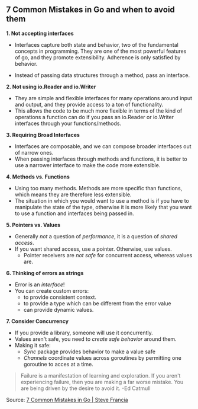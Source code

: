 7 Common Mistakes in Go and when to avoid them
------------------------------------------------

**1. Not accepting interfaces**
* Interfaces capture both state and behavior, two of the fundamental concepts in programming.
  They are one of the most powerful features of go, and they promote extensibility.
  Adherence is only satisfied by behavior.

* Instead of passing data structures through a method, pass an interface.


**2. Not using io.Reader and io.Writer**
* They are simple and flexible interfaces for many operations around input and output,
  and they provide access to a ton of functionality.
* This allows the code to be much more flexible in terms of the kind of operations a function can do
  if you pass an io.Reader or io.Writer interfaces through your functions/methods.


**3. Requiring Broad Interfaces**
* Interfaces are composable, and we can compose broader interfaces out of narrow ones.
* When passing interfaces through methods and functions, it is better to use a narrower interface to make 
  the code more extensible.


**4. Methods vs. Functions**
* Using too many methods. Methods are more specific than functions, which means they are therefore less extensible.
* The situation in which you would want to use a method is if you have to manipulate the state of the type, otherwise
  it is more likely that you want to use a function and interfaces being passed in.


**5. Pointers vs. Values**
* Generally *not* a question of *performance*, it is a question of *shared access*.
* If you want shared access, use a pointer. Otherwise, use values.
	- Pointer receivers are *not safe* for concurrent access, whereas values are.


**6. Thinking of errors as strings**
* Error is an *interface*!
* You can create custom errors:
  - to provide consistent context.
  - to provide a type which can be different from the error value
  - can provide dynamic values.


**7. Consider Concurrency**
* If you provide a library, someone will use it concurrently.
* Values aren't safe, you need to *create safe behavior* around them.
* Making it safe:
  * *Sync* package provides behavior to make a value safe
  * *Channels* coordinate values across goroutines by permitting one goroutine to acces at a time.


>Failure is a manifestation of learning and exploration. 
>If you aren't experiencing failure, then you are making a far worse mistake.
>You are being driven by the desire to avoid it. -Ed Catmull

Source: [7 Common Mistakes in Go | Steve Francia](https://www.youtube.com/watch?v=29LLRKIL_TI)
